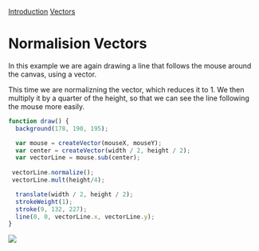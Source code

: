 [Introduction](../) [Vectors](../)

# Normalision Vectors

In this example we are again drawing a line that follows the mouse around the canvas, using a vector.

This time we are normalizning the vector, which reduces it to 1. We then multiply it by a quarter of the height, so that we can see the line following the mouse more easily.

```js
function draw() {
  background(178, 190, 195);

  var mouse = createVector(mouseX, mouseY);
  var center = createVector(width / 2, height / 2);
  var vectorLine = mouse.sub(center);
  
 vectorLine.normalize();
 vectorLine.mult(height/4);

  translate(width / 2, height / 2);
  strokeWeight(1);
  stroke(9, 132, 227);
  line(0, 0, vectorLine.x, vectorLine.y);
}
```
<img src ="img/vectors.gif"/>
